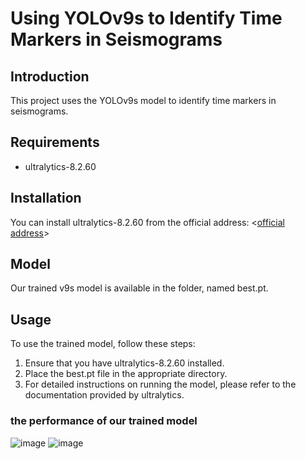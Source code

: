 # Using YOLOv9s to Identify Time Markers in Seismograms

## Introduction
This project uses the YOLOv9s model to identify time markers in seismograms.

## Requirements
- ultralytics-8.2.60

## Installation
You can install ultralytics-8.2.60 from the official address:
<[official address](https://github.com/ultralytics/ultralytics/tree/v8.2.60)>

## Model
Our trained v9s model is available in the folder, named best.pt.

## Usage
To use the trained model, follow these steps:

1. Ensure that you have ultralytics-8.2.60 installed.
2. Place the best.pt file in the appropriate directory.
3. For detailed instructions on running the model, please refer to the documentation provided by ultralytics.

### the performance of our trained model
![image](https://github.com/user-attachments/assets/578cab42-b884-4046-b0c1-c621c5e04f96)
![image](https://github.com/user-attachments/assets/7394f1ec-0aa0-482f-a127-bd5c9a7792ca)


